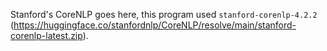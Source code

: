 Stanford's CoreNLP goes here, this program used `stanford-corenlp-4.2.2` (https://huggingface.co/stanfordnlp/CoreNLP/resolve/main/stanford-corenlp-latest.zip). 